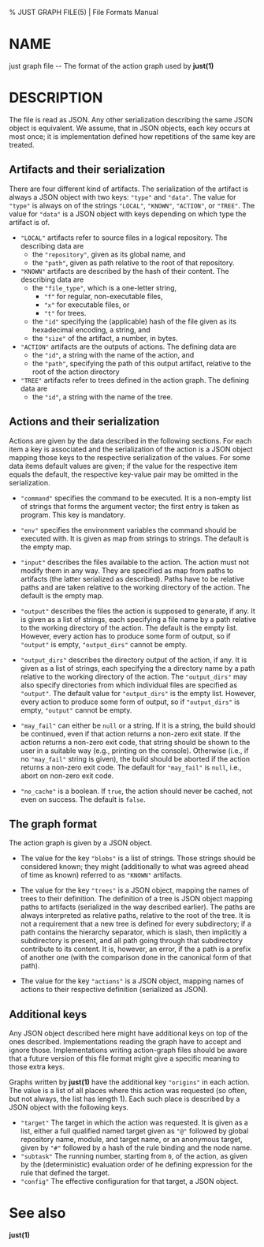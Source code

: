 % JUST GRAPH FILE(5) | File Formats Manual

NAME
====

just graph file -- The format of the action graph used by **just(1)**

DESCRIPTION
===========

The file is read as JSON. Any other serialization describing the same
JSON object is equivalent. We assume, that in JSON objects, each key
occurs at most once; it is implementation defined how repetitions of the
same key are treated.

Artifacts and their serialization
---------------------------------

There are four different kind of artifacts. The serialization of the
artifact is always a JSON object with two keys: `"type"` and `"data"`.
The value for `"type"` is always on of the strings `"LOCAL"`, `"KNOWN"`,
`"ACTION"`, or `"TREE"`. The value for `"data"` is a JSON object with
keys depending on which type the artifact is of.

 - `"LOCAL"` artifacts refer to source files in a logical repository.
   The describing data are
    - the `"repository"`, given as its global name, and
    - the `"path"`, given as path relative to the root of that
      repository.
 - `"KNOWN"` artifacts are described by the hash of their content. The
   describing data are
    - the `"file_type"`, which is a one-letter string,
       - `"f"` for regular, non-executable files,
       - `"x"` for executable files, or
       - `"t"` for trees.
    - the `"id"` specifying the (applicable) hash of the file given as
      its hexadecimal encoding, a string, and
    - the `"size"` of the artifact, a number, in bytes.
 - `"ACTION"` artifacts are the outputs of actions. The defining data
   are
    - the `"id"`, a string with the name of the action, and
    - the `"path"`, specifying the path of this output artifact,
      relative to the root of the action directory
 - `"TREE"` artifacts refer to trees defined in the action graph. The
   defining data are
    - the `"id"`, a string with the name of the tree.

Actions and their serialization
-------------------------------

Actions are given by the data described in the following sections. For
each item a key is associated and the serialization of the action is a
JSON object mapping those keys to the respective serialization of the
values. For some data items default values are given; if the value for
the respective item equals the default, the respective key-value pair
may be omitted in the serialization.

 - `"command"` specifies the command to be executed. It is a non-empty
   list of strings that forms the argument vector; the first entry is
   taken as program. This key is mandatory.

 - `"env"` specifies the environment variables the command should be
   executed with. It is given as map from strings to strings. The
   default is the empty map.

 - `"input"` describes the files available to the action. The action
   must not modify them in any way. They are specified as map from
   paths to artifacts (the latter serialized as described). Paths have
   to be relative paths and are taken relative to the working directory
   of the action. The default is the empty map.

 - `"output"` describes the files the action is supposed to generate,
   if any. It is given as a list of strings, each specifying a file
   name by a path relative to the working directory of the action. The
   default is the empty list. However, every action has to produce some
   form of output, so if `"output"` is empty, `"output_dirs"` cannot be
   empty.

 - `"output_dirs"` describes the directory output of the action, if
   any. It is given as a list of strings, each specifying the a
   directory name by a path relative to the working directory of the
   action. The `"output_dirs"` may also specify directories from which
   individual files are specified as `"output"`. The default value for
   `"output_dirs"` is the empty list. However, every action to produce
   some form of output, so if `"output_dirs"` is empty, `"output"`
   cannot be empty.

 - `"may_fail"` can either be `null` or a string. If it is a string,
   the build should be continued, even if that action returns a
   non-zero exit state. If the action returns a non-zero exit code,
   that string should be shown to the user in a suitable way (e.g.,
   printing on the console). Otherwise (i.e., if no `"may_fail"` string
   is given), the build should be aborted if the action returns a
   non-zero exit code. The default for `"may_fail"` is `null`, i.e.,
   abort on non-zero exit code.

 - `"no_cache"` is a boolean. If `true`, the action should never be
   cached, not even on success. The default is `false`.

The graph format
----------------

The action graph is given by a JSON object.

 - The value for the key `"blobs"` is a list of strings. Those strings
   should be considered known; they might (additionally to what was
   agreed ahead of time as known) referred to as `"KNOWN"` artifacts.

 - The value for the key `"trees"` is a JSON object, mapping the names
   of trees to their definition. The definition of a tree is JSON
   object mapping paths to artifacts (serialized in the way described
   earlier). The paths are always interpreted as relative paths,
   relative to the root of the tree. It is not a requirement that a new
   tree is defined for every subdirectory; if a path contains the
   hierarchy separator, which is slash, then implicitly a subdirectory
   is present, and all path going through that subdirectory contribute
   to its content. It is, however, an error, if the a path is a prefix
   of another one (with the comparison done in the canonical form of
   that path).

 - The value for the key `"actions"` is a JSON object, mapping names of
   actions to their respective definition (serialized as JSON).

Additional keys
---------------

Any JSON object described here might have additional keys on top of the
ones described. Implementations reading the graph have to accept and
ignore those. Implementations writing action-graph files should be aware
that a future version of this file format might give a specific meaning
to those extra keys.

Graphs written by **just(1)** have the additional key `"origins"` in
each action. The value is a list of all places where this action was
requested (so often, but not always, the list has length 1). Each such
place is described by a JSON object with the following keys.

 - `"target"` The target in which the action was requested. It is given
   as a list, either a full qualified named target given as `"@"`
   followed by global repository name, module, and target name, or an
   anonymous target, given by `"#"` followed by a hash of the rule
   binding and the node name.
 - `"subtask"` The running number, starting from `0`, of the action, as
   given by the (deterministic) evaluation order of he defining
   expression for the rule that defined the target.
 - `"config"` The effective configuration for that target, a JSON
   object.

See also
========

**just(1)**
